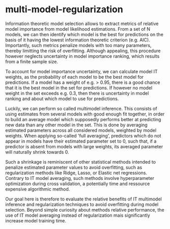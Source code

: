 # multi-model-regularization

Information theoretic model selection allows to extract metrics of relative model importance from model likelihood estimations. From a set of N models, we can then identify which model is the best for predictions on the basis of it having the lowest information theoretic criterion (e.g. AIC). Importantly, such metrics penalize models with too many parameters, thereby limitting the risk of overfitting. Although appealing, this procedure however neglects uncertainty in model importance ranking, which results from a finite sample size. 

To account for model importance uncertainty, we can calculate model IT weights, as the probability of each model to be the best model for predictions. If a model has a weight of e.g. > 0.95, there is a good chance that it is the best model in the set for predictions. If however no model weight in the set exceeds e.g. 0.3, then there is uncertainty in model ranking and about which model to use for predictions.

Luckily, we can perform so called multimodel inference. This consists of using estimates from several models with good enough fit together, in order to build an average model which supposedly performs better at predicting new data than any other model in the set. This is done by averaging estimated parameters across all considered models, weighted by model weights. When applying so-called 'full averaging', predictors which do not appear in models have their estimated parameter set to 0, such that, if a predictor is absent from models with large weights, its averaged parameter will naturally shrink towards 0. 

Such a shrinkage is reminiscent of other statistical methods intended to penalize estimated parameter values to avoid overfitting, such as regularization methods like Ridge, Lasso, or Elastic net regressions. Contrary to IT model averaging, such methods involve hyperparameter optimization during cross validation, a potentially time and ressource expensive algorithmic method.

Our goal here is therefore to evaluate the relative benefits of IT multimodel inference and regularization techniques to avoid overfitting during model selection. Beyond simple curiosity about methods relative performance, the use of IT model averaging instead of regularization mais significantly increase model training time.
